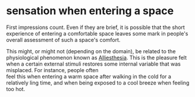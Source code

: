 # sensation when entering a space

First impressions count. Even if they are brief, it is possible 
that the short experience of entering a comfortable space leaves 
some mark in people's overall assessment of such a space's comfort.

This might, or might not (depending on the domain), be related to 
the physiological phenomenon known as 
[Alliesthesia](https://en.wikipedia.org/wiki/Alliesthesia). This
is the pleasure felt when a certain external stimuli restores
some internal variable that was misplaced. For instance, people often  
feel this when entering a warm space after walking in 
the cold for a relatively ling time, and when being exposed to a cool breeze when feeling 
too hot.